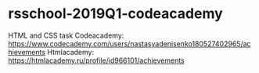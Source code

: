 # rsschool-2019Q1-codeacademy
HTML and CSS task
Codeacademy: https://www.codecademy.com/users/nastasyadenisenko180527402965/achievements
Htmlacademy: https://htmlacademy.ru/profile/id966101/achievements
